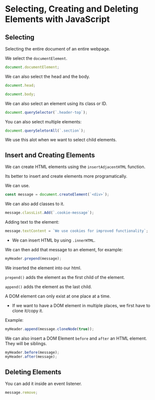 # Selecting, Creating and Deleting Elements with JavaScript

## Selecting

Selecting the entire document of an entire webpage.

We select the `documentElement`.

```js
document.documentElement;
```

We can also select the head and the body.

```js
document.head;
```

```js
document.body;
```

We can also select an element using its class or ID.

```js
document.querySelector(`.header-top`);
```

You can also select multiple elements:

```js
document.querySeletorAll(`.section`);
```

We use this alot when we want to select child elements.

## Insert and Creating Elements

We can create HTML elements using the `insertAdjacentHTML` function.

Its better to insert and create elements more programatically.

We can use.

```js
const message = document.createElement(`<div>`);
```

We can also add classes to it.

```js
message.classList.Add(`.cookie-message`);
```

Adding text to the element:

```js
message.textContent = `We use cookies for improved functionality`;
```

- We can insert HTML by using `.innerHTML`.

We can then add that message to an element, for example:

```js
myHeader.prepend(message);
```

We inserted the element into our html.

`prepend()` adds the element as the first child of the element.

`append()` adds the element as the last child.

A DOM element can only exist at one place at a time.

- If we want to have a DOM element in multiple places, we first have to clone it/copy it.

Example:

```js
myHeader.append(message.cloneNode(true));
```

We can also insert a DOM Element `before` and `after` an HTML element. They will be siblings.

```js
myHeader.before(message);
myHeader.after(message);
```

## Deleting Elements

You can add it inside an event listener.

```js
message.remove;
```
